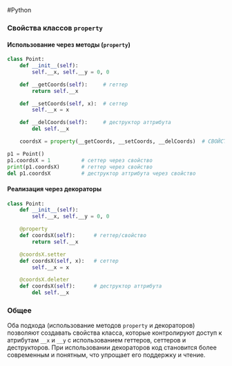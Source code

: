 #Python 

### Свойства классов `property`

#### Использование через методы (`property`)

```python
class Point:
    def __init__(self):
        self.__x, self.__y = 0, 0

    def __getCoords(self):     # геттер
        return self.__x

    def __setCoords(self, x):  # сеттер
        self.__x = x

    def __delCoords(self):     # деструктор аттрибута
        del self.__x

    coordsX = property(__getCoords, __setCoords, __delCoords)  # СВОЙСТВО

p1 = Point()
p1.coordsX = 1          # сеттер через свойство
print(p1.coordsX)       # геттер через свойство
del p1.coordsX          # деструктор аттрибута через свойство
```

#### Реализация через декораторы

```python
class Point:
    def __init__(self):
        self.__x, self.__y = 0, 0

    @property
    def coordsX(self):      # геттер/свойство
        return self.__x

    @coordsX.setter
    def coordsX(self, x):   # сеттер
        self.__x = x

    @coordsX.deleter
    def coordsX(self):      # деструктор аттрибута
        del self.__x
```

### Общее
Оба подхода (использование методов `property` и декораторов) позволяют создавать свойства класса, которые контролируют доступ к атрибутам `__x` и `__y` с использованием геттеров, сеттеров и деструкторов. При использовании декораторов код становится более современным и понятным, что упрощает его поддержку и чтение.
